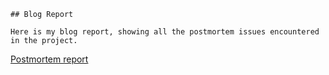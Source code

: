 	## Blog Report

	Here is my blog report, showing all the postmortem issues encountered in the project.

[Postmortem report](report.md)


